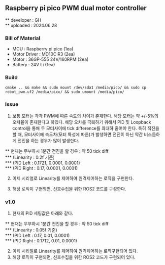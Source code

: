## Raspberry pi pico PWM dual motor controller

** developer : GH  
** uploaded : 2024.06.28  


### Bill of Material  

* MCU : Raspberry pi pico (1ea)  
* Motor Driver : MD10C R3 (2ea)  
* Motor : 36GP-555 24V/160RPM (2ea)  
* Battery : 24V Li (1ea)  

### Build

```
cmake .. && make && sudo mount /dev/sda1 /media/pico/ && sudo cp robot_pwm.uf2 /media/pico/ && sudo umount /media/pico/

```

### Issue
1. 보통 모터는 각각 PWM에 따른 속도의 차이가 존재한다. 해당 모터는 약 +/-5%의 오차율이 존재한다고 하였다. 해당 오차를 극복하기 위해서 PID 및 Loopback control을 통해 두 모터사이에 tick difference를 최대하 줄여야 한다. 특히 직진을 할 때, 모터사이에 속도차(모터 특성에 따른)가 발생하면 전진이 아닌 약간 비스듬하게 전진을 하는 경우가 많이 발생한다.  

<P>
** 현재는 무부하시 1분간 전진을 할 경우 : 약 50 tick diff  <br>
***    (Linearity : 0.2f 기준)   <br>
***    (PID Left : 0.1721, 0.0001, 0.0001)  <br>
***    (PID Right : 0.17, 0.0001, 0.0001)  <br>
</p>

2. 이제 시리얼로 Linearity를 제어하여 원격제어하는 로직을 구현한다.

3. 해당 로직이 구현되면, 신호수집을 위한 ROS2 코드를 구성한다. 

### v1.0
1. 현재의 PID 세팅값은 아래와 같다.
<P>
** 현재는 무부하시 1분간 전진을 할 경우 : 약 50 tick diff  <br>
***    (Linearity : 0.05f 기준)   <br>
***    (PID Left : 0.17, 0.01, 0.0001)  <br>
***    (PID Right : 0.1712, 0.01, 0.0001)  <br>
</p>

2. 이제 시리얼로 Linearity를 제어하여 원격제어하는 로직구현되어 있다.
3. 해당 로직이 구현되면, 신호수집을 위한 ROS2 코드가 구현되어 있다.  